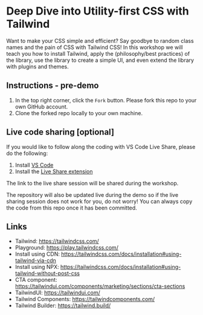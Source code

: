 # Deep Dive into Utility-first CSS with Tailwind

Want to make your CSS simple and efficient? Say goodbye to random class names and the pain of CSS with Tailwind CSS! In this workshop we will teach you how to install Tailwind, apply the (philosophy/best practices) of the library, use the library to create a simple UI, and even extend the library with plugins and themes.

## Instructions - pre-demo

1. In the top right corner, click the `Fork` button. Please fork this repo to your own GitHub account.
2. Clone the forked repo locally to your own machine.

## Live code sharing [optional]

If you would like to follow along the coding with VS Code Live Share, please do the following:

1. Install [VS Code](https://code.visualstudio.com/download)
2. Install the [Live Share extension](https://marketplace.visualstudio.com/items?itemName=MS-vsliveshare.vsliveshare-pack)

The link to the live share session will be shared during the workshop.

The repository will also be updated live during the demo so if the live sharing session does not work for you,
do not worry! You can always copy the code from this repo once it has been committed.

## Links

- Tailwind: https://tailwindcss.com/
- Playground: https://play.tailwindcss.com/
- Install using CDN: https://tailwindcss.com/docs/installation#using-tailwind-via-cdn
- Install using NPX: https://tailwindcss.com/docs/installation#using-tailwind-without-post-css
- CTA component: https://tailwindui.com/components/marketing/sections/cta-sections
- TailwindUI: https://tailwindui.com/
- Tailwind Components: https://tailwindcomponents.com/
- Tailwind Builder: https://tailwind.build/
